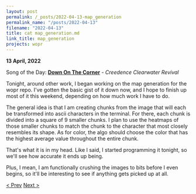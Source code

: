 ```yaml
---
layout: post
permalink: /_posts/2022-04-13-map_generation
permalink_name: "/posts/2022-04-13"
filename: "2022-04-13"
title: cat map_generation.md
link_title: map_generation
projects: wopr
---
```

**13 April, 2022**

Song of the Day: [**Down On The Corner**](https://youtu.be/BrB3gaX3-gI) - *Creedence Clearwater Revival*

Tonight, around other work, I began working on the map generation for the wopr repo. I've gotten the basic gist of it down now, and I hope to finish up most of it this weekend, depending on how much work I have to do.

The general idea is that I am creating chunks from the image that will each be transformed into ascii characters in the terminal. For there, each chunk is divided into a square of 9 smaller chunks. I plan to use the heatmaps of those smaller chunks to match the chunk to the character that most closely resembles its shape. As for color, the algo should choose the color that has the highest average value throughout the entire chunk.

That's what it is in my head. Like I said, I started programming it tonight, so we'll see how accurate it ends up being.

Plus, I mean, I am functionally crushing the images to bits before I even begins, so it'll be interesting to see if anything gets picked up at all.

[< Prev](/_posts/2022-04-12-background)    [Next >](/_posts/2022-04-14-testing_with_iss_photos)
